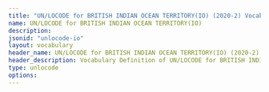 ```yaml
---
title: "UN/LOCODE for BRITISH INDIAN OCEAN TERRITORY(IO) (2020-2) Vocabulary"
name: UN/LOCODE for BRITISH INDIAN OCEAN TERRITORY(IO) 
description: 
jsonid: "unlocode-io"
layout: vocabulary
header_name: UN/LOCODE for BRITISH INDIAN OCEAN TERRITORY(IO) (2020-2) JSON-LD Vocabulary
header_description: Vocabulary Definition of UN/LOCODE for BRITISH INDIAN OCEAN TERRITORY(IO) (2020-2) semantics in HTML format. JSON-LD format is available at [unlocode-io.jsonld](/vocabulary/unlocode-io.jsonld)
type: unlocode
options:
---
```

